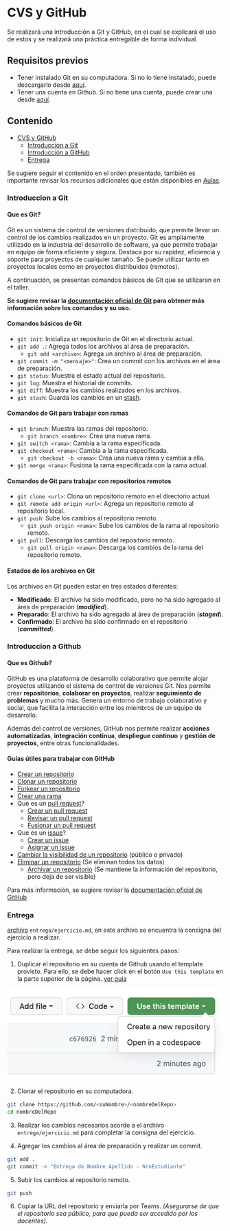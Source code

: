 # CVS y GitHub

Se realizar&aacute; una introducci&oacute;n a Git y GitHub, en el cual se explicar&aacute; el uso de estos y se realizar&aacute; una pr&aacute;ctica entregable de forma individual.

## Requisitos previos

- Tener instalado Git en su computadora. Si no lo tiene instalado, puede descargarlo desde [aqu&iacute;](https://git-scm.com/downloads).
- Tener una cuenta en Github. Si no tiene una cuenta, puede crear una desde [aqu&iacute;](https://github.com/join).

## Contenido

- [CVS y GitHub](#cvs-y-github)
  - [Introducci&oacute;n a Git](#introduccion-a-git)
  - [Introducci&oacute;n a GitHub](#introduccion-a-github)
  - [Entrega](#entrega)

Se sugiere seguir el contenido en el orden presentado, tambi&eacute;n es importante revisar los recursos adicionales que est&aacute;n disponibles en [Aulas](https://aulas.ort.edu.uy/course/view.php?id=4095&section=15#tabs-tree-start).

### Introduccion a Git

#### Que es Git?

Git es un sistema de control de versiones distribuido, que permite llevar un control de los cambios realizados en un proyecto. Git es ampliamente utilizado en la industria del desarrollo de software, ya que permite trabajar en equipo de forma eficiente y segura.
Destaca por su rapidez, eficiencia y soporte para proyectos de cualquier tama&ntilde;o. Se puede utilizar tanto en proyectos locales como en proyectos distribuidos (remotos).

A continuaci&oacute;n, se presentan comandos b&aacute;sicos de Git que se utilizaran en el taller.

**Se sugiere revisar la [documentaci&oacute;n oficial de Git](https://git-scm.com/docs) para obtener m&aacute;s informaci&oacute;n sobre los comandos y su uso.**

#### Comandos b&aacute;sicos de Git

- `git init`: Inicializa un repositorio de Git en el directorio actual.
- `git add .`: Agrega todos los archivos al &aacute;rea de preparaci&oacute;n.
  - `git add <archivo>`: Agrega un archivo al &aacute;rea de preparaci&oacute;n.
- `git commit -m "<mensaje>"`: Crea un commit con los archivos en el &aacute;rea de preparaci&oacute;n.
- `git status`: Muestra el estado actual del repositorio.
- `git log`: Muestra el historial de commits.
- `git diff`: Muestra los cambios realizados en los archivos.
- `git stash`: Guarda los cambios en un [stash](https://git-scm.com/docs/git-stash).

#### Comandos de Git para trabajar con ramas

- `git branch`: Muestra las ramas del repositorio.
  - `git branch <nombre>`: Crea una nueva rama.
- `git switch <rama>`: Cambia a la rama especificada.
- `git checkout <rama>`: Cambia a la rama especificada.
  - `git checkout -b <rama>`: Crea una nueva rama y cambia a ella.
- `git merge <rama>`: Fusiona la rama especificada con la rama actual.

#### Comandos de Git para trabajar con repositorios remotos

- `git clone <url>`: Clona un repositorio remoto en el directorio actual.
- `git remote add origin <url>`: Agrega un repositorio remoto al repositorio local.
- `git push`: Sube los cambios al repositorio remoto.
  - `git push origin <rama>`: Sube los cambios de la rama al repositorio remoto.
- `git pull`: Descarga los cambios del repositorio remoto.
  - `git pull origin <rama>`: Descarga los cambios de la rama del repositorio remoto.

#### Estados de los archivos en Git

Los archivos en Git pueden estar en tres estados diferentes:

- **Modificado**: El archivo ha sido modificado, pero no ha sido agregado al &aacute;rea de preparaci&oacute;n (**_modified_**).
- **Preparado**: El archivo ha sido agregado al &aacute;rea de preparaci&oacute;n (**_staged_**).
- **Confirmado**: El archivo ha sido confirmado en el repositorio (**_committed_**).

### Introduccion a Github

#### Que es Github?

GitHub es una plataforma de desarrollo colaborativo que permite alojar proyectos utilizando el sistema de control de versiones Git. Nos permite crear **repositorios**, **colaborar en proyectos**, realizar **seguimiento de problemas** y mucho m&aacute;s. Genera un entorno de trabajo colaborativo y social, que facilita la interacci&oacute;n entre los miembros de un equipo de desarrollo.

Adem&aacute;s del control de versiones, GitHub nos permite realizar **acciones automatizadas**, **integraci&oacute;n continua**, **despliegue continuo** y **gesti&oacute;n de proyectos**, entre otras funcionalidades.

#### Gu&iacute;as útiles para trabajar con GitHub

- [Crear un repositorio](https://docs.github.com/es/github/getting-started-with-github/create-a-repo)
- [Clonar un repositorio](https://docs.github.com/es/github/creating-cloning-and-archiving-repositories/cloning-a-repository)
- [Forkear un repositorio](https://docs.github.com/es/github/getting-started-with-github/fork-a-repo)
- [Crear una rama](https://docs.github.com/es/github/collaborating-with-issues-and-pull-requests/creating-and-deleting-branches-within-your-repository)
- Que es un [pull request](https://docs.github.com/es/github/collaborating-with-issues-and-pull-requests/about-pull-requests)?
  - [Crear un pull request](https://docs.github.com/es/github/collaborating-with-issues-and-pull-requests/creating-a-pull-request)
  - [Revisar un pull request](https://docs.github.com/es/github/collaborating-with-issues-and-pull-requests/reviewing-changes-in-pull-requests)
  - [Fusionar un pull request](https://docs.github.com/es/github/collaborating-with-issues-and-pull-requests/merging-a-pull-request)
- Que es un [issue](https://docs.github.com/es/github/managing-your-work-on-github/about-issues)?
  - [Crear un issue](https://docs.github.com/es/github/managing-your-work-on-github/creating-an-issue)
  - [Asignar un issue](https://docs.github.com/es/github/managing-your-work-on-github/assigning-issues-and-pull-requests-to-other-github-users)
- [Cambiar la visibilidad de un repositorio](https://docs.github.com/es/github/administering-a-repository/managing-repository-settings/changing-the-visibility-of-your-repository) (p&uacute;blico o privado)
- [Eliminar un repositorio](https://docs.github.com/es/github/administering-a-repository/managing-repository-settings/deleting-a-repository) (Se eliminan todos los datos)
  - [Archivar un repositorio](https://docs.github.com/es/github/creating-cloning-and-archiving-repositories/archiving-a-github-repository) (Se mantiene la informaci&oacute;n del repositorio, pero deja de ser visible)

Para m&aacute;s informaci&oacute;n, se sugiere revisar la [documentaci&oacute;n oficial de GitHub](https://docs.github.com/es)

### Entrega

[archivo](./entrega/ejercicio.md) `entrega/ejercicio.md`, en este archivo se encuentra la consigna del ejercicio a realizar.

Para realizar la entrega, se debe seguir los siguientes pasos:

1. Duplicar el repositorio en su cuenta de Github usando el template provisto. Para ello, se debe hacer click en el bot&oacute;n `Use this template` en la parte superior de la p&aacute;gina. [ver guia](https://docs.github.com/en/repositories/creating-and-managing-repositories/creating-a-repository-from-a-template)

![Use this template](./images/use-this-template-button.webp)

2. Clonar el repositorio en su computadora.

```bash
git clone https://github.com/<suNombre>/<nombreDelRepo>
cd nombreDelRepo
```

3. Realizar los cambios necesarios acorde a el archivo `entrega/ejercicio.md` para completar la consigna del ejercicio.

4. Agregar los cambios al &aacute;rea de preparaci&oacute;n y realizar un commit.

```bash
git add .
git commit -m "Entrega de Nombre Apellido - NroEstudiante"
```

5. Subir los cambios al repositorio remoto.

```bash
git push
```

6. Copiar la URL del repositorio y enviarla por Teams. _(Asegurarse de que el repositorio sea p&uacute;blico, para que pueda ser accedido por los docentes)._

